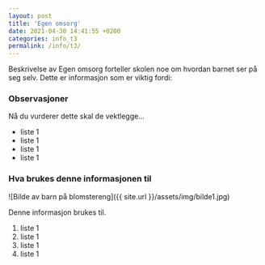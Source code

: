 ```yaml
---
layout: post
title: 'Egen omsorg'
date: 2021-04-30 14:41:55 +0200
categories: info_t3
permalink: /info/t3/
---
```


Beskrivelse av Egen omsorg forteller skolen noe om hvordan barnet ser på seg selv. Dette er informasjon som er viktig fordi:

### Observasjoner

Nå du vurderer dette skal de vektlegge...

- liste 1
- liste 1
- liste 1
- liste 1

### Hva brukes denne informasjonen til

![Bilde av barn på blomstereng]({{ site.url }}/assets/img/bilde1.jpg)

Denne informasjon brukes til.

1. liste 1
2. liste 1
3. liste 1
4. liste 1

